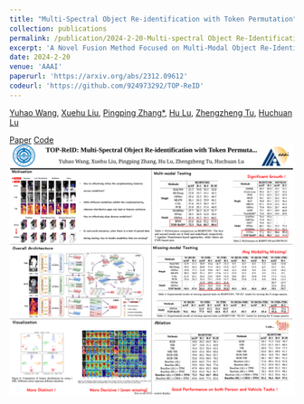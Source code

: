 ```yaml
---
title: "Multi-Spectral Object Re-identification with Token Permutation"
collection: publications
permalink: /publication/2024-2-20-Multi-spectral Object Re-Identification with Token Permutation
excerpt: 'A Novel Fusion Method Focused on Multi-Modal Object Re-Identification.'
date: 2024-2-20
venue: 'AAAI'
paperurl: 'https://arxiv.org/abs/2312.09612'
codeurl: 'https://github.com/924973292/TOP-ReID'
---
```

[Yuhao Wang](<https://scholar.google.com/citations?user=WZvjVLkAAAAJ&hl=zh-CN>), [Xuehu Liu](<https://scholar.google.com/citations?user=6R4C_6wAAAAJ&hl=zh-CN&oi=sra>), [Pingping Zhang*](<https://scholar.google.com/citations?user=MfbIbuEAAAAJ&hl=zh-CN>), [Hu Lu](<https://cs.ujs.edu.cn/info/1518/23957.htm>), [Zhengzheng Tu](<https://dblp.org/pid/138/5016.html>), [Huchuan Lu](<https://scholar.google.com/citations?hl=zh-CN&user=D3nE0agAAAAJ>)

[Paper](<https://arxiv.org/abs/2403.10254>)
[Code](https://github.com/924973292/TOP-ReID)
![AAAI_2024_poster.svg](..%2Fimages%2FAAAI_2024_poster.svg)
